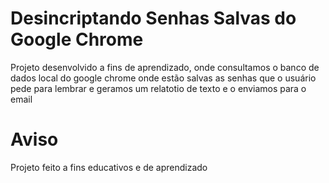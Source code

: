 # Desincriptando Senhas Salvas do Google Chrome

Projeto desenvolvido a fins de aprendizado, onde consultamos o banco de dados local do google chrome onde estão salvas as senhas que o usuário pede para lembrar e geramos um relatotio de texto e o enviamos para o email

# Aviso

Projeto feito a fins educativos e de aprendizado

